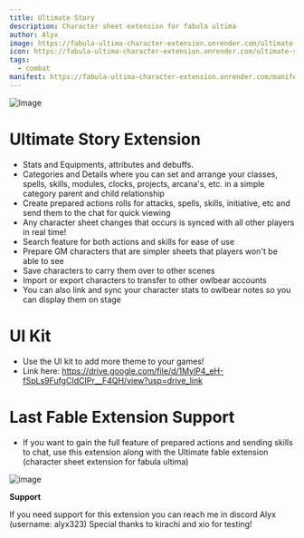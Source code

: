 ```yaml
---
title: Ultimate Story
description: Character sheet extension for fabula ultima
author: Alyx
image: https://fabula-ultima-character-extension.onrender.com/ultimate-story-image.jpg
icon: https://fabula-ultima-character-extension.onrender.com/ultimate-story-icon.png
tags:
  - combat
manifest: https://fabula-ultima-character-extension.onrender.com/manifest.json
---
```


![Image](https://media.discordapp.net/attachments/1209736150814695434/1282238591132635146/image.png?ex=66dea13e&is=66dd4fbe&hm=3ae1f3516a14628e91698ea0341abf5f550ed7674cbd5b5cc1646184e1e583cd&=&format=webp&quality=lossless&width=1269&height=919)

# Ultimate Story Extension

- Stats and Equipments, attributes and debuffs.
- Categories and Details where you can set and arrange your classes, spells, skills, modules, clocks, projects, arcana's, etc. in a simple category parent and child relationship
- Create prepared actions rolls for attacks, spells, skills, initiative, etc and send them to the chat for quick viewing
- Any character sheet changes that occurs is synced with all other players in real time!
- Search feature for both actions and skills for ease of use
- Prepare GM characters that are simpler sheets that players won't be able to see
- Save characters to carry them over to other scenes
- Import or export characters to transfer to other owlbear accounts
- You can also link and sync your character stats to owlbear notes so you can display them on stage

# UI Kit

- Use the UI kit to add more theme to your games!
- Link here: https://drive.google.com/file/d/1MylP4_eH-fSpLs9FufgCIdCIPr__F4QH/view?usp=drive_link

# Last Fable Extension Support

- If you want to gain the full feature of prepared actions and sending skills to chat, use this extension along with the Ultimate fable extension (character sheet extension for fabula ultima)

![image](https://media.discordapp.net/attachments/1209736150814695434/1282240010791293000/image.png?ex=66dea291&is=66dd5111&hm=374e4ee463957726cf40201ee79ac8ecef53ec04686a3b4c162c70770a42fcfc&=&format=webp&quality=lossless&width=1735&height=630)

**Support**

If you need support for this extension you can reach me in discord Alyx (username: alyx323) Special thanks to kirachi and xio for testing!
